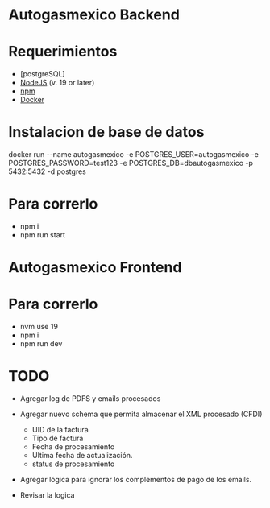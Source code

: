 # Autogasmexico Backend

# Requerimientos

- [postgreSQL]
- [NodeJS](https://nodejs.org/es/) (v. 19 or later)
- [npm](https://www.npmjs.com/get-npm)
- [Docker](https://docs.docker.com/install/)

# Instalacion de base de datos

docker run --name autogasmexico -e POSTGRES_USER=autogasmexico -e POSTGRES_PASSWORD=test123 -e POSTGRES_DB=dbautogasmexico -p 5432:5432 -d postgres

# Para correrlo

- npm i
- npm run start

# Autogasmexico Frontend

# Para correrlo

- nvm use 19
- npm i
- npm run dev

# TODO

- Agregar log de PDFS y emails procesados

- Agregar nuevo schema que permita almacenar el XML procesado (CFDI)
  - UID de la factura
  - Tipo de factura
  - Fecha de procesamiento
  - Ultima fecha de actualización.
  - status de procesamiento
- Agregar lógica para ignorar los complementos de pago de los emails.

- Revisar la logica
